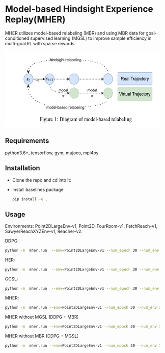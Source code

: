 # Model-based Hindsight Experience Replay(MHER)
MHER utilizes model-based relabeling (MBR) and using MBR data for goal-conditioned supervised learning (MGSL) to improve sample efficiency in multi-goal RL with sparse rewards.

<div style="text-align: center;">
<img src="pics/model-based-relabeling.png" height=250 >
</div>


## Requirements
python3.6+, tensorflow, gym, mujoco, mpi4py

## Installation
- Clone the repo and cd into it:

- Install baselines package
    ```bash
    pip install -e .
    ```


## Usage
Environments: Point2DLargeEnv-v1, Point2D-FourRoom-v1, FetchReach-v1, SawyerReachXYZEnv-v1, Reacher-v2.

DDPG:
```bash
python -m  mher.run  --env=Point2DLargeEnv-v1 --num_epoch 30 --num_env 1 --noher True --log_path=~/logs/point/ --save_path=~/logs/ddpg/point/model/
```
HER:
```bash
python -m  mher.run  --env=Point2DLargeEnv-v1 --num_epoch 30 --num_env 1 
```
GCSL:
```bash
python -m  mher.run  --env=Point2DLargeEnv-v1 --num_epoch 30 --num_env 1 --mode supervised
```
MHER:
```bash
python -m  mher.run --env=Point2DLargeEnv-v1 --num_epoch 30 --num_env 1  --n_step 5 --mode dynamic --alpha 3 --mb_relabeling_ratio 0.8 
```
MHER without MGSL (DDPG + MBR)
```bash
python -m  mher.run --env=Point2DLargeEnv-v1 --num_epoch 30 --num_env 1  --n_step 5 --mode dynamic --alpha 0 --mb_relabeling_ratio 0.8  --no_mgsl True 
```
MHER without MBR (DDPG + MGSL)
```bash
python -m  mher.run --env=Point2DLargeEnv-v1 --num_epoch 30 --num_env 1  --n_step 5 --mode dynamic --mb_relabeling_ratio 0.8  --no_mb_relabel True
```
